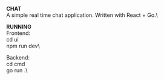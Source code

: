 **CHAT**\
A simple real time chat application.  Written with React + Go.\

**RUNNING**\
Frontend:\
cd ui\
npm run dev\

Backend:\
cd cmd\
go run .\
